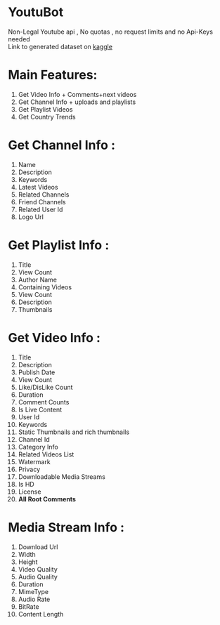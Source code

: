 # YoutuBot
Non-Legal Youtube api , No quotas , no request limits and no Api-Keys needed
<br/>
Link to generated dataset on [kaggle](https://www.kaggle.com/raminrahimzada/youtube)
# Main Features:

1. Get Video Info + Comments+next videos
2. Get Channel Info + uploads and playlists
3. Get Playlist Videos 
4. Get Country Trends




# Get Channel Info :
1. Name
2. Description
3. Keywords
4. Latest Videos
5. Related Channels
6. Friend Channels
7. Related User Id
8. Logo Url

# Get Playlist Info :
1. Title
2. View Count 
3. Author Name
4. Containing Videos
5. View Count
6. Description
7. Thumbnails

# Get Video Info :
1. Title
2. Description
3. Publish Date
4. View Count
5. Like/DisLike Count
6. Duration
7. Comment Counts
8. Is Live Content
9. User Id
10. Keywords
11. Static Thumbnails and rich thumbnails
12. Channel Id
13. Category Info
14. Related Videos List
15. Watermark
16. Privacy 
17. Downloadable Media Streams
18. Is HD
19. License
20. <b>All Root Comments</b>


# Media Stream Info :
1. Download Url
2. Width
3. Height
4. Video Quality
5. Audio Quality
6. Duration
7. MimeType
8. Audio Rate
9. BitRate
10. Content Length
